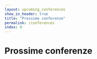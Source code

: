 ```yaml
---
layout: upcoming_conferences
show_in_header: true
title: "Prossime conferenze"
permalink: /conferences
index: 0
---
```


# Prossime conferenze
